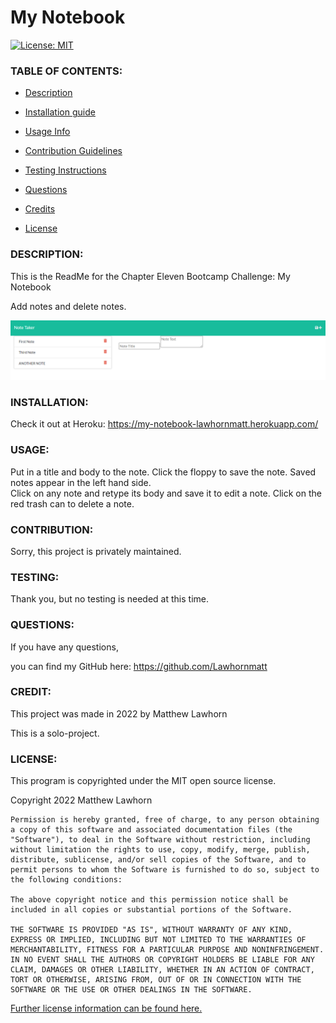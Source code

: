 # My Notebook
  [![License: MIT](https://img.shields.io/badge/License-MIT-yellow.svg)](https://opensource.org/licenses/MIT)

### TABLE OF CONTENTS:

* [Description](#description)

* [Installation guide](#installation) 

* [Usage Info](#usage) 

* [Contribution Guidelines](#contribution) 

* [Testing Instructions](#testing) 

* [Questions](#questions)

* [Credits](#credit)

* [License](#license)

<a name="description"></a>

### DESCRIPTION:

This is the ReadMe for the Chapter Eleven Bootcamp Challenge: My Notebook

Add notes and delete notes.

<img src='./public/assets/images/notetaker_scrnsht.png' alt='A screenshot of My Notebook'/>

<a name="installation"></a>

### INSTALLATION:

Check it out at Heroku: https://my-notebook-lawhornmatt.herokuapp.com/

<a name="usage"></a>

### USAGE:

Put in a title and body to the note. Click the floppy to save the note. Saved notes appear in the left hand side.  
Click on any note and retype its body and save it to edit a note.
Click on the red trash can to delete a note.

<a name="contribution"></a>

### CONTRIBUTION:

Sorry, this project is privately maintained.

<a name="testing"></a>

### TESTING:

Thank you, but no testing is needed at this time.

<a name="questions"></a>

### QUESTIONS:

If you have any questions,

you can find my GitHub here: https://github.com/Lawhornmatt

<a name="credit"></a>

### CREDIT:

This project was made in 2022 by Matthew Lawhorn

This is a solo-project.

<a name="license"></a>

### LICENSE:

This program is copyrighted under the MIT open source license.

Copyright 2022 Matthew Lawhorn

    Permission is hereby granted, free of charge, to any person obtaining a copy of this software and associated documentation files (the "Software"), to deal in the Software without restriction, including without limitation the rights to use, copy, modify, merge, publish, distribute, sublicense, and/or sell copies of the Software, and to permit persons to whom the Software is furnished to do so, subject to the following conditions:
    
    The above copyright notice and this permission notice shall be included in all copies or substantial portions of the Software.
    
    THE SOFTWARE IS PROVIDED "AS IS", WITHOUT WARRANTY OF ANY KIND, EXPRESS OR IMPLIED, INCLUDING BUT NOT LIMITED TO THE WARRANTIES OF MERCHANTABILITY, FITNESS FOR A PARTICULAR PURPOSE AND NONINFRINGEMENT. IN NO EVENT SHALL THE AUTHORS OR COPYRIGHT HOLDERS BE LIABLE FOR ANY CLAIM, DAMAGES OR OTHER LIABILITY, WHETHER IN AN ACTION OF CONTRACT, TORT OR OTHERWISE, ARISING FROM, OUT OF OR IN CONNECTION WITH THE SOFTWARE OR THE USE OR OTHER DEALINGS IN THE SOFTWARE.

[Further license information can be found here.](https://opensource.org/licenses/MIT)

